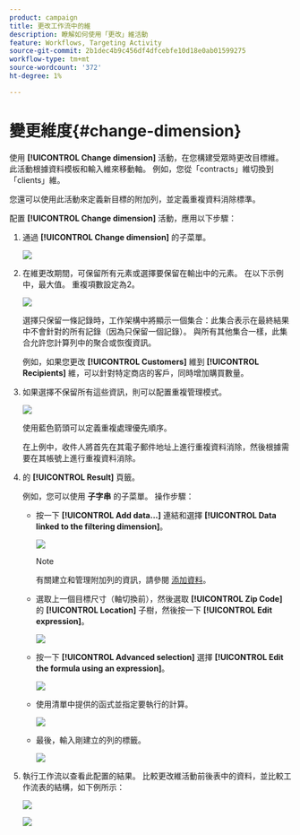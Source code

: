 ```yaml
---
product: campaign
title: 更改工作流中的維
description: 瞭解如何使用「更改」維活動
feature: Workflows, Targeting Activity
source-git-commit: 2b1dec4b9c456df4dfcebfe10d18e0ab01599275
workflow-type: tm+mt
source-wordcount: '372'
ht-degree: 1%

---
```


# 變更維度{#change-dimension}

使用 **[!UICONTROL Change dimension]** 活動，在您構建受眾時更改目標維。 此活動根據資料模板和輸入維來移動軸。 例如，您從「contracts」維切換到「clients」維。

您還可以使用此活動來定義新目標的附加列，並定義重複資料消除標準。

配置 **[!UICONTROL Change dimension]** 活動，應用以下步驟：

1. 通過 **[!UICONTROL Change dimension]** 的子菜單。

   ![](assets/s_user_change_dimension_param1.png)

1. 在維更改期間，可保留所有元素或選擇要保留在輸出中的元素。 在以下示例中，最大值。 重複項數設定為2。

   ![](assets/s_user_change_dimension_limit.png)

   選擇只保留一條記錄時，工作架構中將顯示一個集合：此集合表示在最終結果中不會針對的所有記錄（因為只保留一個記錄）。 與所有其他集合一樣，此集合允許您計算列中的聚合或恢復資訊。

   例如，如果您更改 **[!UICONTROL Customers]** 維到 **[!UICONTROL Recipients]** 維，可以針對特定商店的客戶，同時增加購買數量。

1. 如果選擇不保留所有這些資訊，則可以配置重複管理模式。

   ![](assets/s_user_change_dimension_param2.png)

   使用藍色箭頭可以定義重複處理優先順序。

   在上例中，收件人將首先在其電子郵件地址上進行重複資料消除，然後根據需要在其帳號上進行重複資料消除。

1. 的 **[!UICONTROL Result]** 頁籤。

   例如，您可以使用 **子字串** 的子菜單。 操作步驟：

   * 按一下 **[!UICONTROL Add data...]** 連結和選擇 **[!UICONTROL Data linked to the filtering dimension]**。

      ![](assets/wf_change-dimension_sample_01.png)

      >[!NOTE]
      >
      >有關建立和管理附加列的資訊，請參閱 [添加資料](query.md#add-data)。

   * 選取上一個目標尺寸（軸切換前），然後選取 **[!UICONTROL Zip Code]** 的 **[!UICONTROL Location]** 子樹，然後按一下 **[!UICONTROL Edit expression]**。

      ![](assets/wf_change-dimension_sample_02.png)

   * 按一下 **[!UICONTROL Advanced selection]** 選擇 **[!UICONTROL Edit the formula using an expression]**。

      ![](assets/wf_change-dimension_sample_03.png)

   * 使用清單中提供的函式並指定要執行的計算。

      ![](assets/wf_change-dimension_sample_04.png)

   * 最後，輸入剛建立的列的標籤。

      ![](assets/wf_change-dimension_sample_05.png)

1. 執行工作流以查看此配置的結果。 比較更改維活動前後表中的資料，並比較工作流表的結構，如下例所示：

   ![](assets/wf_change-dimension_sample_06.png)

   ![](assets/wf_change-dimension_sample_07.png)
